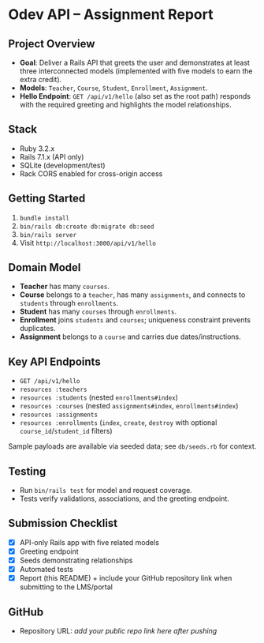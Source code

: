 # Odev API – Assignment Report

## Project Overview
- **Goal**: Deliver a Rails API that greets the user and demonstrates at least three interconnected models (implemented with five models to earn the extra credit).
- **Models**: `Teacher`, `Course`, `Student`, `Enrollment`, `Assignment`.
- **Hello Endpoint**: `GET /api/v1/hello` (also set as the root path) responds with the required greeting and highlights the model relationships.

## Stack
- Ruby 3.2.x
- Rails 7.1.x (API only)
- SQLite (development/test)
- Rack CORS enabled for cross-origin access

## Getting Started
1. `bundle install`
2. `bin/rails db:create db:migrate db:seed`
3. `bin/rails server`
4. Visit `http://localhost:3000/api/v1/hello`

## Domain Model
- **Teacher** has many `courses`.
- **Course** belongs to a `teacher`, has many `assignments`, and connects to `students` through `enrollments`.
- **Student** has many `courses` through `enrollments`.
- **Enrollment** joins `students` and `courses`; uniqueness constraint prevents duplicates.
- **Assignment** belongs to a `course` and carries due dates/instructions.

## Key API Endpoints
- `GET /api/v1/hello`
- `resources :teachers`
- `resources :students` (nested `enrollments#index`)
- `resources :courses` (nested `assignments#index`, `enrollments#index`)
- `resources :assignments`
- `resources :enrollments` (`index`, `create`, `destroy` with optional `course_id`/`student_id` filters)

Sample payloads are available via seeded data; see `db/seeds.rb` for context.

## Testing
- Run `bin/rails test` for model and request coverage.
- Tests verify validations, associations, and the greeting endpoint.

## Submission Checklist
- [x] API-only Rails app with five related models
- [x] Greeting endpoint
- [x] Seeds demonstrating relationships
- [x] Automated tests
- [x] Report (this README) + include your GitHub repository link when submitting to the LMS/portal

## GitHub
- Repository URL: _add your public repo link here after pushing_
